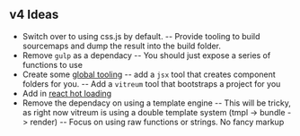## v4 Ideas
- Switch over to using css.js by default.
-- Provide tooling to build sourcemaps and dump the result into the build folder.
- Remove `gulp` as a dependacy
-- You should just expose a series of functions to use
- Create some [global tooling](https://docs.npmjs.com/files/package.json#bin)
-- add a `jsx` tool that creates component folders for you. 
-- Add a `vitreum` tool that bootstraps a project for you
- Add in [react hot loading](https://github.com/milankinen/livereactload)
- Remove the dependacy on using a template engine
-- This will be tricky, as right now vitreum is using a double template system (tmpl -> bundle -> render)
-- Focus on using raw functions or strings. No fancy markup
